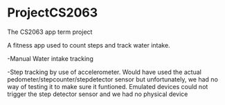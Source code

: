 # ProjectCS2063
The CS2063 app term project

A fitness app used to count steps and track water intake.

-Manual Water intake tracking

-Step tracking by use of accelerometer. Would have used the actual pedometer/stepcounter/stepdetector sensor but unfortunately, we had no way of testing it to make sure it funtioned. Emulated devices could not trigger the step detector sensor and we had no physical device
